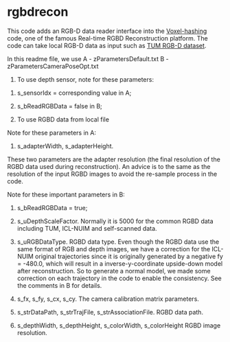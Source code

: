 # rgbdrecon
This code adds an RGB-D data reader interface into the [Voxel-hashing](https://github.com/niessner/VoxelHashing) code, one of the famous Real-time RGBD Reconstruction platform. The code can take local RGB-D data as input such as [TUM RGB-D dataset](https://vision.in.tum.de/data/datasets/rgbd-dataset).

In this readme file, we use 
A - zParametersDefault.txt
B - zParametersCameraPoseOpt.txt

1. To use depth sensor, note for these parameters:

1) s_sensorIdx = corresponding value in A;

2) s_bReadRGBData = false in B;

2. To use RGBD data from local file

Note for these parameters in A:

1) s_adapterWidth, s_adapterHeight. 

These two parameters are the adapter resolution (the final resolution of the RGBD data used during reconstruction). An advice is to the same as the resolution of the input RGBD images to avoid the re-sample process in the code.

Note for these important parameters in B:

1) s_bReadRGBData = true;

2) s_uDepthScaleFactor. 
Normally it is 5000 for the common RGBD data including TUM, ICL-NUIM and self-scanned data.

3) s_uRGBDataType.
RGBD data type. Even though the RGBD data use the same format of RGB and depth images, we have a correction for the ICL-NUIM original trajectories since it is originally generated by a negative fy = -480.0, which will result in a inverse-y-coordinate upside-down model after reconstruction. So to generate a normal model, we made some correction on each trajectory in the code to enable the consistency. See the comments in B for details.

4) s_fx, s_fy, s_cx, s_cy. 
The camera calibration matrix parameters.

5) s_strDataPath, s_strTrajFile, s_strAssociationFile.
RGBD data path.

6) s_depthWidth, s_depthHeight, s_colorWidth, s_colorHeight
RGBD image resolution.
